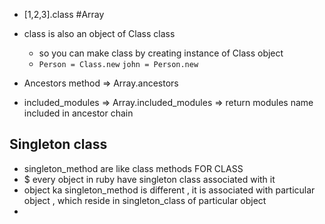 - [1,2,3].class
  #Array 
- class is also an object of Class class 
  - so you can make class by creating instance of Class object 
  - `Person = Class.new`
    `john = Person.new`

- Ancestors method => Array.ancestors 
- included_modules => Array.included_modules => return modules name included in ancestor chain 





## Singleton class 
- singleton_method are like class methods FOR CLASS
- $ every object in ruby have singleton class associated with it 
- object ka singleton_method is different , it is associated with particular object , which reside in singleton_class of particular object 
- 